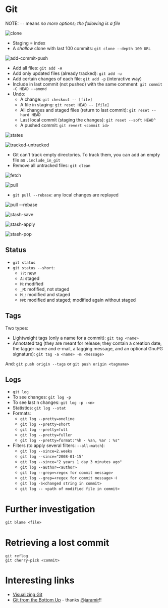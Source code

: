 # Git

NOTE: ``` -- ``` means _no more options; the following is a file_

![clone](clone.png)

* Staging = index
* A _shallow_ clone with last 100 commits: ```git clone --depth 100 URL```

![add-commit-push](add-commit-push.png)

* Add all files: ```git add -A```
* Add only updated files (already tracked): ```git add -u```
* Add certain changes of each file: ```git add -p``` (interactive way)
* Include in last commit (not pushed) with the same comment: ```git commit -C HEAD --amend```
* Undo:
    * A change: ```git checkout -- [file]```
    * A file in staging: ```git reset HEAD -- [file]```
    * All changes and staged files (return to last commit): ```git reset --hard HEAD```
    * Last local commit (staging the changes): ```git reset --soft HEAD^```
    * A pushed commit: ```git revert <commit id>```

![states](states.png)

![tracked-untracked](tracked-untracked.png)

* Git can't track empty directories. To track them, you can add an empty file as ```.include_in_git```
* Remove all untracked files: ```git clean```

![fetch](fetch.png)

![pull](pull.png)

* ```git pull --rebase```: any local changes are replayed

![pull --rebase](pull-rebase.png)

![stash-save](stash-save.png)

![stash-apply](stash-apply.png)

![stash-pop](stash-pop.png)

## Status

* ```git status```
* ```git status --short```:
    * ```??```: new
    * ```A```: staged
    * ```M```: modified
    * ```_M```: mofified, not staged
    * ```M_```: modified and staged
    * ```MM```: modified and staged; modified again without staged

## Tags

Two types:
* Lightweight tags (only a name for a commit): ```git tag <name>```
* Annotated tag (they are meant for release; they contain a creation date, the tagger name and e-mail, a tagging message, and an optional GnuPG signature): ```git tag -a <name> -m <message>```

And: ```git push origin --tags``` or ```git push origin <tagname>```

## Logs

* ```git log```
* To see changes: ```git log -p```
* To see last n changes: ```git log -p -<n>```
* Statistics: ```git log --stat```
* Formats:
    * ```git log --pretty=oneline```
    * ```git log --pretty=short```
    * ```git log --pretty=full```
    * ```git log --pretty=fuller```
    * ```git log --pretty=format:"%h - %an, %ar : %s"```
* Filters (to apply several filters: ```--all-match```):
    * ```git log --since=2.weeks```
    * ```git log --since="2008-01-15"```
    * ```git log --since="2 years 1 day 3 minutes ago"```
    * ```git log --author=<author>```
    * ```git log --grep=<regex for commit message>```
    * ```git log --grep=<regex for commit message>``` -i
    * ```git log -S<changed string in commit>```
    * ```git log -- <path of modified file in commit>```

# Further investigation

```git blame <file>```

# Retrieving a lost commit 

```
git reflog
git cherry-pick <commit>
```

# Interesting links
* [Visualizing Git](https://github.com/git-school/visualizing-git)
* [Git from the Bottom Up](https://jwiegley.github.io/git-from-the-bottom-up) - thanks [@jaramir](https://github.com/jaramir)!!

